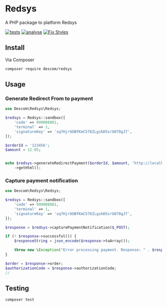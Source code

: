 # Redsys

A PHP package to platform Redsys

[![tests](https://github.com/descom-es/redsys/actions/workflows/test.yml/badge.svg)](https://github.com/descom-es/redsys/actions/workflows/test.yml)
[![analyse](https://github.com/descom-es/redsys/actions/workflows/analyse.yml/badge.svg)](https://github.com/descom-es/redsys/actions/workflows/analyse.yml)
[![Fix Styles](https://github.com/descom-es/redsys/actions/workflows/fix_style.yml/badge.svg)](https://github.com/descom-es/redsys/actions/workflows/fix_style.yml)

## Install

Via Composer

```bash
composer require descom/redsys
```

## Usage

### Generate Redirect From to payment

```php
use Descom\Redsys\Redsys;

$redsys = Redsys::sandbox([
    'code' => 999008881,
    'terminal' => 1,
    'signatureKey' => 'sq7HjrUOBfKmC576ILgskD5srU870gJ7',
]);

$orderId = '123456';
$amount = 12.05;


echo $redsys->generateRedirectPayment($orderId, $amount, 'http://localhost:8000')
    ->getHtml();
```

### Capture payment notification

```php
use Descom\Redsys\Redsys;

$redsys = Redsys::sandbox([
    'code' => 999008881,
    'terminal' => 1,
    'signatureKey' => 'sq7HjrUOBfKmC576ILgskD5srU870gJ7',
]);

$response = $redsys->capturePaymentNotification($_POST);

if (! $response->successful()) {
    $responseString = json_encode($response->toArray());

    throw new \Exception("Error processing payment. Response: " . $responseString);
}

$order = $response->order;
$authorizationCode = $response->authorizationCode;
//
```

## Testing

``` bash
composer test
```
